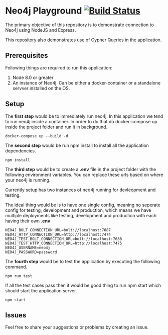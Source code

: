 # Neo4j Playground [![Build Status](https://travis-ci.org/nishant-jain-94/neo4j-playground.svg?branch=master)](https://travis-ci.org/nishant-jain-94/neo4j-playground)

The primary objective of this repository is to demonstrate connection to Neo4j using NodeJS and Express.

This repository also demonstrates use of Cypher Queries in the application.

## Prerequisites

Following things are required to run this application:

1. Node 8.0 or greater
2. An instance of Neo4j. Can be either a docker-container or a standalone servver installed on the OS.

## Setup

The **first step** would be to immediately run neo4j. In this application we tend to run neo4j inside a container. In order to do that do docker-compose up inside the project folder and run it in background.

```
docker-compose up --build -d
```

The **second step** would be run npm install to install all the application dependencies.

```
npm install
```

The **third step** would be to create a **.env** file in the project folder with the following environment variables. You can replace these urls based on where your neo4j is running.

Currently setup has two instances of neo4j running for devleopment and testing.

The ideal thing would be is to have one single config, meaning no seperate config for testing, development and production, which means we have multiple deployments like testing, development and production with each having their own **.env**

```
NEO4J_BOLT_CONNECTION_URL=bolt://localhost:7687
NEO4J_HTTP_CONNECTION_URL=http://localhost:7474
NEO4J_TEST_BOLT_CONNECTION_URL=bolt://localhost:7688
NEO4J_TEST_HTTP_CONNECTION_URL=http://localhost:7475
NEO4J_USERNAME=neo4j
NEO4J_PASSWORD=password
```

The **fourth step** would be to test the application by executing the following command.

```
npm run test
```
If all the test cases pass then it would be good thing to run npm start which should start the application server.

```
npm start
```
## Issues

Feel free to share your suggestions or problems by creating an issue.
